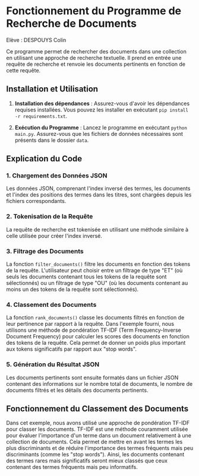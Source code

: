 # Fonctionnement du Programme de Recherche de Documents

Elève : DESPOUYS Colin

Ce programme permet de rechercher des documents dans une collection en utilisant une approche de recherche textuelle. Il prend en entrée une requête de recherche et renvoie les documents pertinents en fonction de cette requête.

## Installation et Utilisation

1. **Installation des dépendances** : Assurez-vous d'avoir les dépendances requises installées. Vous pouvez les installer en exécutant `pip install -r requirements.txt`.

2. **Exécution du Programme** : Lancez le programme en exécutant `python main.py`. Assurez-vous que les fichiers de données nécessaires sont présents dans le dossier `data`.

## Explication du Code

### 1. Chargement des Données JSON

Les données JSON, comprenant l'index inversé des termes, les documents et l'index des positions des termes dans les titres, sont chargées depuis les fichiers correspondants.

### 2. Tokenisation de la Requête

La requête de recherche est tokenisée en utilisant une méthode similaire à celle utilisée pour créer l'index inversé.

### 3. Filtrage des Documents

La fonction `filter_documents()` filtre les documents en fonction des tokens de la requête. L'utilisateur peut choisir entre un filtrage de type "ET" (où seuls les documents contenant tous les tokens de la requête sont sélectionnés) ou un filtrage de type "OU" (où les documents contenant au moins un des tokens de la requête sont sélectionnés).

### 4. Classement des Documents

La fonction `rank_documents()` classe les documents filtrés en fonction de leur pertinence par rapport à la requête. Dans l'exemple fourni, nous utilisons une méthode de pondération TF-IDF (Term Frequency-Inverse Document Frequency) pour calculer les scores des documents en fonction des tokens de la requête. Cela permet de donner un poids plus important aux tokens significatifs par rapport aux "stop words".

### 5. Génération du Résultat JSON

Les documents pertinents sont ensuite formatés dans un fichier JSON contenant des informations sur le nombre total de documents, le nombre de documents filtrés et les détails des documents pertinents.

## Fonctionnement du Classement des Documents

Dans cet exemple, nous avons utilisé une approche de pondération TF-IDF pour classer les documents. TF-IDF est une méthode couramment utilisée pour évaluer l'importance d'un terme dans un document relativement à une collection de documents. Cela permet de mettre en avant les termes les plus discriminants et de réduire l'importance des termes fréquents mais peu discriminants (comme les "stop words"). Ainsi, les documents contenant des termes rares mais significatifs seront mieux classés que ceux contenant des termes fréquents mais peu informatifs.
